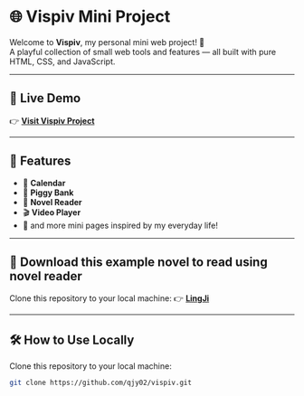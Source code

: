 # 🌐 Vispiv Mini Project

Welcome to **Vispiv**, my personal mini web project! 🎉  
A playful collection of small web tools and features — all built with pure HTML, CSS, and JavaScript.

---

## 🚀 Live Demo
👉 [**Visit Vispiv Project**](https://qjy02.github.io/vispiv/list.html)

---

## 🧩 Features
- 📅 **Calendar**
- 🏦 **Piggy Bank**
- 📖 **Novel Reader**
- 🎬 **Video Player**
- 🧮 and more mini pages inspired by my everyday life!

---

## 📖 Download this example novel to read using novel reader
Clone this repository to your local machine:
👉 [**LingJi**](https://github.com/qjy02/vispiv/blob/main/lingji.zip)

---

## 🛠️ How to Use Locally
Clone this repository to your local machine:

```bash
git clone https://github.com/qjy02/vispiv.git
